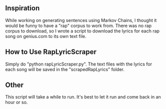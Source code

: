 ## Inspiration
While working on generating sentences using Markov Chains, I thought it would be funny to have a "rap" corpus to work from.  There was no rap corpus to download, so I wrote a script to download the lyrics for each rap song on genius.com to its own text file.

## How to Use RapLyricScraper
Simply do "python rapLyricScraper.py".  The text files with the lyrics for each song will be saved in the "scrapedRapLyrics" folder.

## Other
This script will take a while to run.  It's best to let it run and come back in an hour or so.
